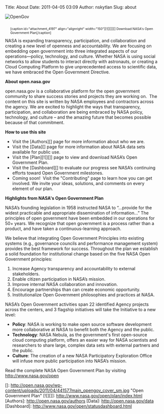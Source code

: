 Title: About
Date: 2011-04-05 03:09
Author: nskytlan
Slug: about

![OpenGov][]

<div style="margin: 0 0 0 17px; float: right; font-size: 75%;">

[caption id="attachment\_4197" align="alignright" width="150"][![][]][]
Download NASA's Open Government Plan[/caption]

</div>

NASA is expanding transparency, participation, and collaboration and
creating a new level of openness and accountability. We are focusing on
embedding open government into three integrated aspects of our
operations—policy, technology, and culture. Whether NASA is using social
networks to allow students to interact directly with astronauts, or
creating a Cloud Computing Platform to give unprecedented access to
scientific data, we have embraced the Open Government Directive.

**About open.nasa.gov**

open.nasa.gov is a collaborative platform for the open government
community to share success stories and projects they are working on.
 The content on this site is written by NASA employees and contractors
across the agency. We are excited to highlight the ways that
transparency, participation, and collaboration are being embraced by
NASA policy, technology, and culture – and the amazing future that
becomes possible because of that commitment.

**How to use this site**

-   Visit the [Authors][] page for more information about who we are.
-   Visit the [Data][] page for more information about NASA data sets
    available for public use.
-   Visit the [Plan][![][]] page to view and download NASA’s Open
    Government Plan.
-   Visit the [Dashboard][] to evaluate our progress see NASA’s
    continuing efforts toward Open Government milestones.
-   Coming soon!  Visit the "Contributing" page to learn how you can get
    involved. We invite your ideas, solutions, and comments on every
    element of our plan.

**Highlights from NASA's Open Government Plan**

NASA’s founding legislation in 1958 instructed NASA to “…provide for the
widest practicable and appropriate dissemination of information…” The
principles of open government have been embedded in our operations for
50+ years. We recognize that open government is a process rather than a
product, and have taken a continuous-learning approach.

We believe that integrating Open Government Principles into existing
systems (e.g., governance councils and performance management system)
provides the best framework for success. Throughout the plan we
establish a solid foundation for institutional change based on the five
NASA Open Government principles:

1.  Increase Agency transparency and accountability to external
    stakeholders.
2.  Enable citizen participation in NASA’s mission.
3.  Improve internal NASA collaboration and innovation.
4.  Encourage partnerships than can create economic opportunity.
5.  Institutionalize Open Government philosophies and practices at NASA.

NASA’s Open Government activities span 22 identified Agency projects
across the centers, and 3 flagship initiatives will take the Initiative
to a new level:

-   **Policy**: NASA is working to make open source software development
    more collaborative at NASA to benefit both the Agency and the
    public.
-   **Technology**: NASA Nebula, as the government's first open-source
    cloud computing platform, offers an easier way for NASA scientists
    and researchers to share large, complex data sets with external
    partners and the public.
-   **Culture**: The creation of a new NASA Participatory Exploration
    Office will infuse more public participation into NASA’s mission.

<div>

Read the complete NASA Open Government Plan by visiting
<http://www.nasa.gov/open>

</div>

  [OpenGov]: http://open.nasa.gov/wp-content/uploads/2011/07/opengov.jpg
    "OpenGov"
  []: http://open.nasa.gov/wp-content/uploads/2011/04/441577main_opengov_cover_sm.jpg
    "Open Government Plan"
  [![][]]: http://www.nasa.gov/open/plan/index.html
  [Authors]: http://open.nasa.gov/authors
  [Data]: http://open.nasa.gov/data
  [Dashboard]: http://www.nasa.gov/open/statusdashboard.html
